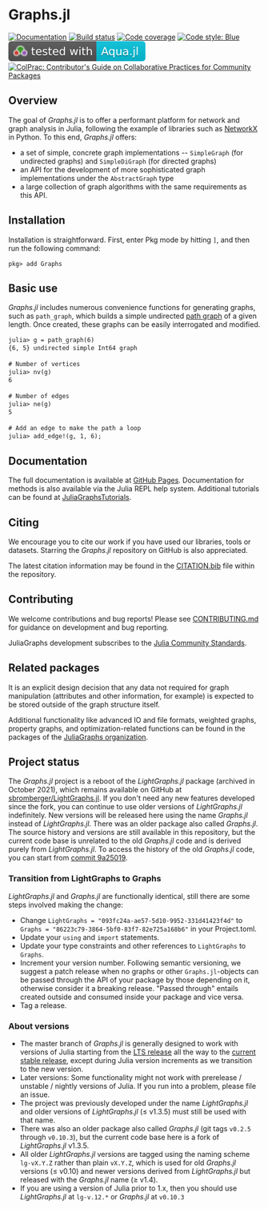 # Graphs.jl

[![Documentation](https://img.shields.io/badge/docs-latest-blue.svg)](https://juliagraphs.org/Graphs.jl/dev/)
[![Build status](https://github.com/JuliaGraphs/Graphs.jl/actions/workflows/ci.yml/badge.svg?branch=master)](https://github.com/JuliaGraphs/Graphs.jl/actions/workflows/ci.yml?query=branch%3Amaster)
[![Code coverage](http://codecov.io/github/JuliaGraphs/Graphs.jl/coverage.svg?branch=master)](http://codecov.io/github/JuliaGraphs/Graphs.jl?branch=master)
[![Code style: Blue](https://img.shields.io/badge/code%20style-blue-4495d1.svg)](https://github.com/invenia/BlueStyle)
[![Aqua QA](https://raw.githubusercontent.com/JuliaTesting/Aqua.jl/master/badge.svg)](https://github.com/JuliaTesting/Aqua.jl)
[![ColPrac: Contributor's Guide on Collaborative Practices for Community Packages](https://img.shields.io/badge/ColPrac-Contributor's%20Guide-blueviolet)](https://github.com/SciML/ColPrac)

## Overview

The goal of _Graphs.jl_ is to offer a performant platform for network and graph analysis in Julia, following the example of libraries such as [NetworkX](http://networkx.github.io) in Python. To this end, _Graphs.jl_ offers:

- a set of simple, concrete graph implementations -- `SimpleGraph` (for undirected graphs) and `SimpleDiGraph` (for directed graphs)
- an API for the development of more sophisticated graph implementations under the `AbstractGraph` type
- a large collection of graph algorithms with the same requirements as this API.

## Installation

Installation is straightforward. First, enter Pkg mode by hitting `]`, and then run the following command:

```julia-repl
pkg> add Graphs
```

## Basic use

_Graphs.jl_ includes numerous convenience functions for generating graphs, such as `path_graph`, which builds a simple undirected [path graph](https://en.wikipedia.org/wiki/Path_graph) of a given length. Once created, these graphs can be easily interrogated and modified.

```julia-repl
julia> g = path_graph(6)
{6, 5} undirected simple Int64 graph

# Number of vertices
julia> nv(g)
6

# Number of edges
julia> ne(g)
5

# Add an edge to make the path a loop
julia> add_edge!(g, 1, 6);
```

## Documentation

The full documentation is available at [GitHub Pages](https://juliagraphs.org/Graphs.jl/dev/). Documentation for methods is also available via the Julia REPL help system.
Additional tutorials can be found at [JuliaGraphsTutorials](https://github.com/JuliaGraphs/JuliaGraphsTutorials).

## Citing

We encourage you to cite our work if you have used our libraries, tools or datasets. Starring the _Graphs.jl_ repository on GitHub is also appreciated.

The latest citation information may be found in the [CITATION.bib](https://raw.githubusercontent.com/JuliaGraphs/Graphs.jl/master/CITATION.bib) file within the repository.

## Contributing

We welcome contributions and bug reports!
Please see [CONTRIBUTING.md](https://github.com/JuliaGraphs/Graphs.jl/blob/master/CONTRIBUTING.md) for guidance on development and bug reporting.

JuliaGraphs development subscribes to the [Julia Community Standards](https://julialang.org/community/standards/).

## Related packages

It is an explicit design decision that any data not required for graph manipulation (attributes and other information, for example) is expected to be stored outside of the graph structure itself.

Additional functionality like advanced IO and file formats, weighted graphs, property graphs, and optimization-related functions can be found in the packages of the [JuliaGraphs organization](https://juliagraphs.org/).

## Project status

The _Graphs.jl_ project is a reboot of the _LightGraphs.jl_ package (archived in October 2021), which remains available on GitHub at [sbromberger/LightGraphs.jl](https://github.com/sbromberger/LightGraphs.jl). If you don't need any new features developed since the fork, you can continue to use older versions of _LightGraphs.jl_ indefinitely. New versions will be released here using the name _Graphs.jl_ instead of _LightGraphs.jl_. There was an older package also called _Graphs.jl_. The source history and versions are still available in this repository, but the current code base is unrelated to the old _Graphs.jl_ code and is derived purely from _LightGraphs.jl_. To access the history of the old _Graphs.jl_ code, you can start from [commit 9a25019](https://github.com/JuliaGraphs/Graphs.jl/commit/9a2501948053f60c630caf9d4fb257e689629041).

### Transition from LightGraphs to Graphs

_LightGraphs.jl_ and _Graphs.jl_ are functionally identical, still there are some steps involved making the change:

- Change `LightGraphs = "093fc24a-ae57-5d10-9952-331d41423f4d"` to `Graphs = "86223c79-3864-5bf0-83f7-82e725a168b6"` in your Project.toml.
- Update your `using` and `import` statements.
- Update your type constraints and other references to `LightGraphs` to `Graphs`.
- Increment your version number. Following semantic versioning, we suggest a patch release when no graphs or other `Graphs.jl`-objects can be passed through the API of your package by those depending on it, otherwise consider it a breaking release. "Passed through" entails created outside and consumed inside your package and vice versa.
- Tag a release.

### About versions

- The master branch of _Graphs.jl_ is generally designed to work with versions of Julia starting from the [LTS release](https://julialang.org/downloads/#long_term_support_release) all the way to the [current stable release](https://julialang.org/downloads/#current_stable_release), except during Julia version increments as we transition to the new version.
- Later versions: Some functionality might not work with prerelease / unstable / nightly versions of Julia. If you run into a problem, please file an issue.
- The project was previously developed under the name _LightGraphs.jl_ and older versions of _LightGraphs.jl_ (≤ v1.3.5) must still be used with that name.
- There was also an older package also called _Graphs.jl_ (git tags `v0.2.5` through `v0.10.3`), but the current code base here is a fork of _LightGraphs.jl_ v1.3.5.
- All older _LightGraphs.jl_ versions are tagged using the naming scheme `lg-vX.Y.Z` rather than plain `vX.Y.Z`, which is used for old _Graphs.jl_ versions (≤ v0.10) and newer versions derived from _LightGraphs.jl_ but released with the _Graphs.jl_ name (≥ v1.4).
- If you are using a version of Julia prior to 1.x, then you should use _LightGraphs.jl_ at `lg-v.12.*` or _Graphs.jl_ at `v0.10.3`
